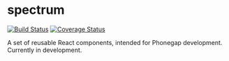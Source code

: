 # spectrum

[![Build Status](https://travis-ci.org/matthewbdaly/spectrum.svg?branch=master)](https://travis-ci.org/matthewbdaly/spectrum)
[![Coverage Status](https://coveralls.io/repos/github/matthewbdaly/spectrum/badge.svg?branch=master)](https://coveralls.io/github/matthewbdaly/spectrum?branch=master)

A set of reusable React components, intended for Phonegap development. Currently in development.
